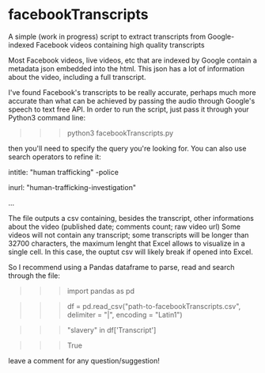 # facebookTranscripts
A simple (work in progress) script to extract transcripts from Google-indexed Facebook videos containing high quality transcripts

Most Facebook videos, live videos, etc that are indexed by Google contain a metadata json embedded into the html. This json has a lot of information about the video, including
a full transcript.

I've found Facebook's transcripts to be really accurate, perhaps much more accurate than what can be achieved by passing the audio through Google's speech to text free API.
In order to run the script, just pass it through your Python3 command line:

>>> python3 facebookTranscripts.py

then you'll need to specify the query you're looking for. You can also use search operators to refine it:

intitle: "human trafficking" -police

inurl: "human-trafficking-investigation"

...


The file outputs a csv containing, besides the transcript, other informations about the video (published date; comments count; raw video url)
Some videos will not contain any transcript; some transcripts will be longer than 32700 characters, the maximum lenght that Excel allows to visualize in a single cell. In this case, the ouptut csv will likely break if opened into Excel.

So I recommend using a Pandas dataframe to parse, read and search through the file:

>>> import pandas as pd

>>> df = pd.read_csv("path-to-facebookTranscripts.csv", delimiter = "|", encoding = "Latin1")

>>> "slavery" in df['Transcript']

>>> True

leave a comment for any question/suggestion!

